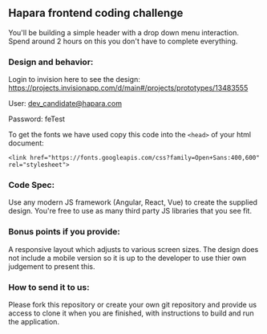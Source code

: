 ## Hapara frontend coding challenge

You'll be building a simple header with a drop down menu interaction. Spend around 2 hours on this you don't have to complete everything.

### Design and behavior:

Login to invision here to see the design: https://projects.invisionapp.com/d/main#/projects/prototypes/13483555

User: dev_candidate@hapara.com

Password: feTest

To get the fonts we have used copy this code into the `<head>` of your html document:

`<link href="https://fonts.googleapis.com/css?family=Open+Sans:400,600" rel="stylesheet">`

### Code Spec:

Use any modern JS framework (Angular, React, Vue) to create the supplied design.
You're free to use as many third party JS libraries that you see fit.

### Bonus points if you provide: 

A responsive layout which adjusts to various screen sizes. The design does not include a mobile version so it is up to
the developer to use thier own judgement to present this.

### How to send it to us:

Please fork this repository or create your own git repository and provide us access to clone it when you are finished, with instructions to build and run the application.
